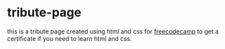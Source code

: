 # tribute-page

this is a tribute page created using html and css for [freecodecamp](https://www.freecodecamp.org/learn) to get a certificate if you need to learn html and css.
